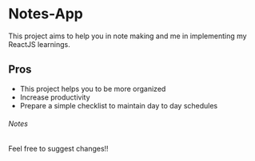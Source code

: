 # Notes-App
This project aims to help you in note making and me in implementing my ReactJS learnings.
## Pros 
- This project helps you to be more organized
- Increase productivity
- Prepare a simple checklist to maintain day to day schedules

###### Notes
Feel free to suggest changes!!
